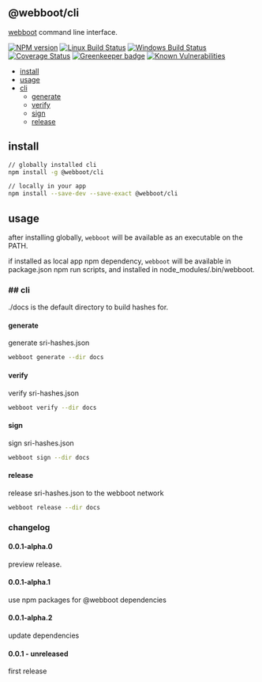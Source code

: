 ## @webboot/cli

[webboot](https://webboot.github.io) command line interface.

[![NPM version][npm-image]][npm-url]
[![Linux Build Status][travis-image]][travis-url]
[![Windows Build Status][appveyor-image]][appveyor-url]
[![Coverage Status][coveralls-image]][coveralls-url]
[![Greenkeeper badge][greenkeeper-image]][greenkeeper-url]
[![Known Vulnerabilities][snyk-image]][snyk-url]

[npm-image]: https://img.shields.io/npm/v/@webboot/cli.svg
[npm-url]: https://www.npmjs.com/package/@webboot/cli
[travis-image]: https://img.shields.io/travis/com/webboot/cli/master
[travis-url]: https://travis-ci.com/webboot/cli
[appveyor-image]: https://img.shields.io/appveyor/ci/webboot/cli/master.svg
[appveyor-url]: https://ci.appveyor.com/project/webboot/cli/branch/master
[coveralls-image]: https://coveralls.io/repos/github/webboot/cli/badge.svg
[coveralls-url]: https://coveralls.io/github/webboot/cli
[greenkeeper-image]: https://badges.greenkeeper.io/webboot/cli.svg
[greenkeeper-url]: https://badges.greenkeeper.io/webboot/cli.svg
[snyk-image]: https://snyk.io/test/github/webboot/cli/badge.svg
[snyk-url]: https://snyk.io/test/github/webboot/cli


* [install](#install)
* [usage](#usage)
* [cli](#cli)
  * [generate](#cli-generate)
  * [verify](#cli-verify)
  * [sign](#cli-sign)
  * [release](#cli-release)

## <a name="install"></a>install

```bash
// globally installed cli
npm install -g @webboot/cli

// locally in your app
npm install --save-dev --save-exact @webboot/cli
```

## <a name="usage"></a>usage
after installing globally, `webboot` will be available as an executable on the PATH.

if installed as local app npm dependency, `webboot`
will be available in package.json npm run scripts,
and installed in node_modules/.bin/webboot.

### ## <a name="cli"></a>cli

./docs is the default directory to build hashes for.

#### <a name="cli-generate"></a>generate
generate sri-hashes.json
```bash
webboot generate --dir docs
```

#### <a name="cli-verify"></a>verify
verify sri-hashes.json
```bash
webboot verify --dir docs
```

#### <a name="cli-sign"></a>sign
sign sri-hashes.json
```bash
webboot sign --dir docs
```

#### <a name="cli-release"></a>release
release sri-hashes.json to the webboot network
```bash
webboot release --dir docs
```

### changelog

#### 0.0.1-alpha.0
preview release.

#### 0.0.1-alpha.1
use npm packages for @webboot dependencies

#### 0.0.1-alpha.2
update dependencies

#### 0.0.1 - unreleased
first release
